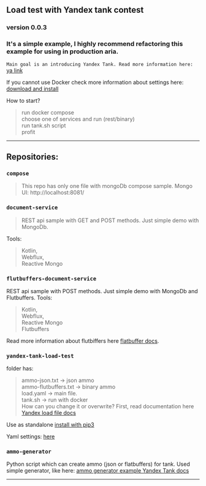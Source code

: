 ## Load test with Yandex tank contest
### version 0.0.3

### It's a simple example, I highly recommend refactoring this example for using in production aria.

`Main goal is an introducing Yandex Tank.
Read more information here:` [ya link](https://yandextank.readthedocs.io/en/latest/)

If you cannot use Docker check more information about  settings here: [download and install](https://yandextank.readthedocs.io/en/latest/install.html#installation-from-pypi)

How to start?  
> run docker compose  
> choose one of services and run (rest/binary)  
> run tank.sh script  
> profit  


---

## Repositories:

### `compose`
> This repo has only one file with mongoDb compose sample.
Mongo UI: http://localhost:8081/


### `document-service`
> REST api sample with GET and POST methods. Just simple demo with MongoDb.  

Tools: 
> Kotlin,  
> Webflux,  
> Reactive Mongo 

### `flutbuffers-document-service`  
REST api sample with POST methods. Just simple demo with MongoDb and Flutbuffers.
Tools: 
> Kotlin,  
> Webflux,  
> Reactive Mongo   
> Flutbuffers  

Read more information about flutbiffers here [flatbuffer docs](https://google.github.io/flatbuffers/).


### `yandex-tank-load-test`   
folder has:
> ammo-json.txt -> json ammo  
> ammo-flutbuffers.txt -> binary ammo  
> load.yaml -> main file.  
> tank.sh -> run with docker  
How can you change it or overwrite? First, read documentation here [Yandex load file docs](https://yandextank.readthedocs.io/en/latest/tutorial.html) 

Use as standalone [install with pip3](https://yandextank.readthedocs.io/en/latest/install.html#installation-from-pypi)  

Yaml settings:
[here](https://yandextank.readthedocs.io/en/latest/core_and_modules.html#load-generators)  


### `ammo-generator`  
Python script which can create ammo (json or flatbuffers) for tank. Used simple generator, like here: [ammo generator example Yandex Tank docs](https://yandextank.readthedocs.io/en/latest/ammo_generators.html)


---
